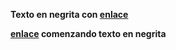 **Texto en negrita con [enlace](github.com/mondeja)**

**[enlace](github.com/mondeja) comenzando texto en negrita**
